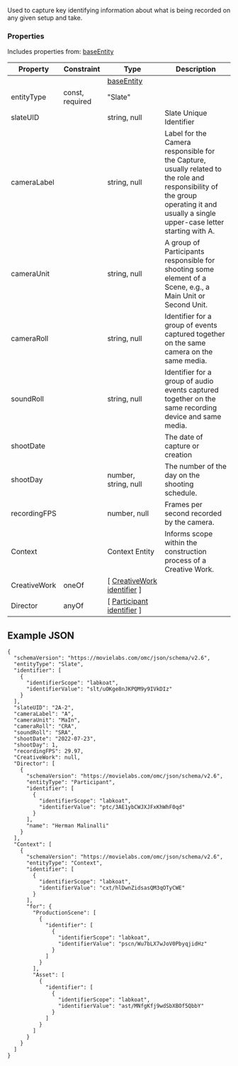 Used to capture key identifying information about what is being recorded on any given setup and take.
### Properties
Includes properties from: [baseEntity](../core/baseEntity.md)

| Property     | Constraint      | Type                                                                                                                                               | Description                                                                                                                                                                        |
| ------------ | --------------- | -------------------------------------------------------------------------------------------------------------------------------------------------- | ---------------------------------------------------------------------------------------------------------------------------------------------------------------------------------- |
|              |                 | [baseEntity](https://www.odwebp.svc.ms/core/baseEntity.md)                                                                                         |                                                                                                                                                                                    |
| entityType   | const, required | "Slate"                                                                                                                                            |                                                                                                                                                                                    |
| slateUID     |                 | string, null                                                                                                                                       | Slate Unique Identifier                                                                                                                                                            |
| cameraLabel  |                 | string, null                                                                                                                                       | Label for the Camera responsible for the Capture, usually related to the role and responsibility of the group operating it and usually a single upper-case letter starting with A. |
| cameraUnit   |                 | string, null                                                                                                                                       | A group of Participants responsible for shooting some element of a Scene, e.g., a Main Unit or Second Unit.                                                                        |
| cameraRoll   |                 | string, null                                                                                                                                       | Identifier for a group of events captured together on the same camera on the same media.                                                                                           |
| soundRoll    |                 | string, null                                                                                                                                       | Identifier for a group of audio events captured together on the same recording device and same media.                                                                              |
| shootDate    |                 |                                                                                                                                                    | The date of capture or creation                                                                                                                                                    |
| shootDay     |                 | number, string, null                                                                                                                               | The number of the day on the shooting schedule.                                                                                                                                    |
| recordingFPS |                 | number, null                                                                                                                                       | Frames per second recorded by the camera.                                                                                                                                          |
| Context      |                 | Context Entity                                                                                                                                     | Informs scope within the construction process of a Creative Work.                                                                                                                  |
| CreativeWork | oneOf           | [ [CreativeWork](https://www.odwebp.svc.ms/Creative%20Work.md)  <br>[identifier](https://www.odwebp.svc.ms/Utility/Utility.md#identifier) ]        |                                                                                                                                                                                    |
| Director     | anyOf           | [ [Participant](https://www.odwebp.svc.ms/Participant/Participant.md)  <br>[identifier](https://www.odwebp.svc.ms/Utility/Utility.md#identifier) ] |                                                                                                                                                                                    |


## Example JSON

```
{
  "schemaVersion": "https://movielabs.com/omc/json/schema/v2.6",
  "entityType": "Slate",
  "identifier": [
    {
      "identifierScope": "labkoat",
      "identifierValue": "slt/uOKge8nJKPQM9y9IVkDIz"
    }
  ],
  "slateUID": "2A-2",
  "cameraLabel": "A",
  "cameraUnit": "MaIn",
  "cameraRoll": "CRA",
  "soundRoll": "SRA",
  "shootDate": "2022-07-23",
  "shootDay": 1,
  "recordingFPS": 29.97,
  "CreativeWork": null,
  "Director": [
    {
      "schemaVersion": "https://movielabs.com/omc/json/schema/v2.6",
      "entityType": "Participant",
      "identifier": [
        {
          "identifierScope": "labkoat",
          "identifierValue": "ptc/3AE1ybCWJXJFxKhWhF0qd"
        }
      ],
      "name": "Herman Malinalli"
    }
  ],
  "Context": [
    {
      "schemaVersion": "https://movielabs.com/omc/json/schema/v2.6",
      "entityType": "Context",
      "identifier": [
        {
          "identifierScope": "labkoat",
          "identifierValue": "cxt/hlDwnZidsasQM3qOTyCWE"
        }
      ],
      "for": {
        "ProductionScene": [
          {
            "identifier": [
              {
                "identifierScope": "labkoat",
                "identifierValue": "pscn/Wu7bLX7wJoV0PbyqjidHz"
              }
            ]
          }
        ],
        "Asset": [
          {
            "identifier": [
              {
                "identifierScope": "labkoat",
                "identifierValue": "ast/MNfgKfj9wdSbXBOf5QbbY"
              }
            ]
          }
        ]
      }
    }
  ]
}
```